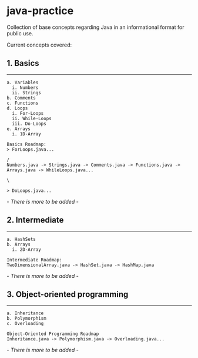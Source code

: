 # java-practice

Collection of base concepts regarding Java in an informational format for public use.

Current concepts covered:

  ## 1. Basics
  ---
    a. Variables
      i. Numbers
      ii. Strings
    b. Comments 
    c. Functions
    d. Loops
      i. For-Loops
      ii. While-Loops
      iii. Do-Loops
    e. Arrays
      i. 1D-Array
    
    Basics Roadmap:                                                                 > ForLoops.java...
                                                                                   /
    Numbers.java -> Strings.java -> Comments.java -> Functions.java -> Arrays.java -> WhileLoops.java...
                                                                                   \
                                                                                     > DoLoops.java...


  *- There is more to be added -*
  
  ## 2. Intermediate
  ---
    a. HashSets
    b. Arrays
      i. 2D-Array
      
    Intermediate Roadmap:
    TwoDimensionalArray.java -> HashSet.java -> HashMap.java
    
  *- There is more to be added -*

  ## 3. Object-oriented programming
  ---
    a. Inheritance
    b. Polymorphism
    c. Overloading
    
    Object-Oriented Programming Roadmap
    Inheritance.java -> Polymorphism.java -> Overloading.java...

  *- There is more to be added -*
